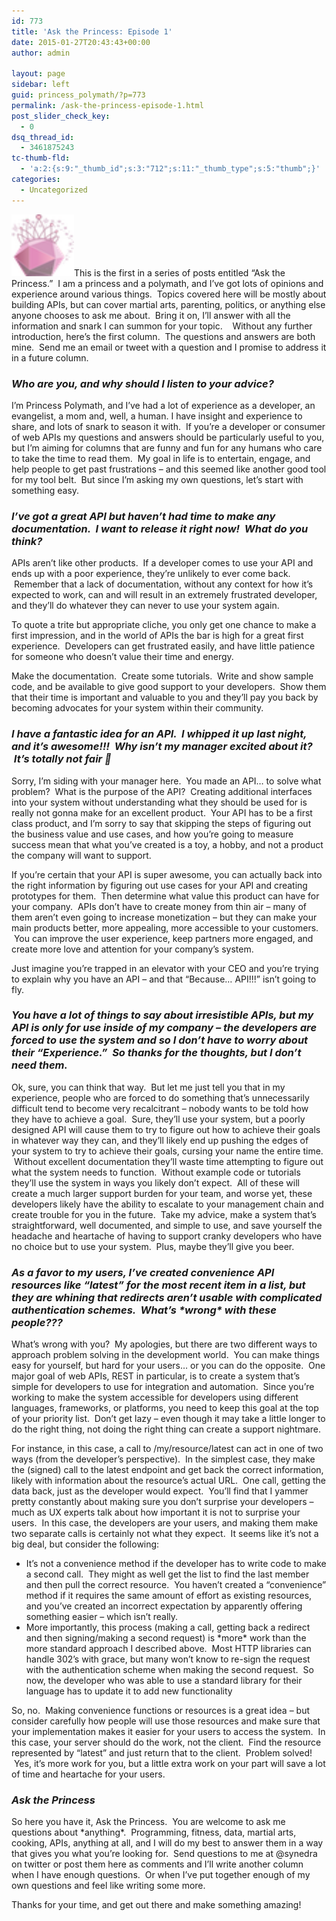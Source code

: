 ```yaml
---
id: 773
title: 'Ask the Princess: Episode 1'
date: 2015-01-27T20:43:43+00:00
author: admin

layout: page
sidebar: left
guid: princess_polymath/?p=773
permalink: /ask-the-princess-episode-1.html
post_slider_check_key:
  - 0
dsq_thread_id:
  - 3461875243
tc-thumb-fld:
  - 'a:2:{s:9:"_thumb_id";s:3:"712";s:11:"_thumb_type";s:5:"thumb";}'
categories:
  - Uncategorized
---
```

<a href="/assets/img/LogoNewSite.png" class="grouped_elements" rel="tc-fancybox-group773"><img alt="This is a picture" class=" size-full wp-image-735 alignleft" src="/assets/img/LogoNewSite.png" alt="Logosmall" width="100" height="99" /></a>This is the first in a series of posts entitled &#8220;Ask the Princess.&#8221;  I am a princess and a polymath, and I&#8217;ve got lots of opinions and experience around various things.  Topics covered here will be mostly about building APIs, but can cover martial arts, parenting, politics, or anything else anyone chooses to ask me about.  Bring it on, I&#8217;ll answer with all the information and snark I can summon for your topic.    Without any further introduction, here&#8217;s the first column.  The questions and answers are both mine.  Send me an email or tweet with a question and I promise to address it in a future column.

### _Who are you, and why should I listen to your advice?_

I&#8217;m Princess Polymath, and I&#8217;ve had a lot of experience as a developer, an evangelist, a mom and, well, a human. I have insight and experience to share, and lots of snark to season it with.  If you&#8217;re a developer or consumer of web APIs my questions and answers should be particularly useful to you, but I&#8217;m aiming for columns that are funny and fun for any humans who care to take the time to read them.  My goal in life is to entertain, engage, and help people to get past frustrations &#8211; and this seemed like another good tool for my tool belt.  But since I&#8217;m asking my own questions, let&#8217;s start with something easy.

### _I&#8217;ve got a great API but haven&#8217;t had time to make any documentation.  I want to release it right now!  What do you think?_

APIs aren&#8217;t like other products.  If a developer comes to use your API and ends up with a poor experience, they&#8217;re unlikely to ever come back.  Remember that a lack of documentation, without any context for how it&#8217;s expected to work, can and will result in an extremely frustrated developer, and they&#8217;ll do whatever they can never to use your system again.

To quote a trite but appropriate cliche, you only get one chance to make a first impression, and in the world of APIs the bar is high for a great first experience.  Developers can get frustrated easily, and have little patience for someone who doesn&#8217;t value their time and energy.

Make the documentation.  Create some tutorials.  Write and show sample code, and be available to give good support to your developers.  Show them that their time is important and valuable to you and they&#8217;ll pay you back by becoming advocates for your system within their community.

### _I have a fantastic idea for an API.  I whipped it up last night, and it&#8217;s awesome!!!  Why isn&#8217;t my manager excited about it?  It&#8217;s totally not fair 🙁_

Sorry, I&#8217;m siding with your manager here.  You made an API&#8230; to solve what problem?  What is the purpose of the API?  Creating additional interfaces into your system without understanding what they should be used for is really not gonna make for an excellent product.  Your API has to be a first class product, and I&#8217;m sorry to say that skipping the steps of figuring out the business value and use cases, and how you&#8217;re going to measure success mean that what you&#8217;ve created is a toy, a hobby, and not a product the company will want to support.

If you&#8217;re certain that your API is super awesome, you can actually back into the right information by figuring out use cases for your API and creating prototypes for them.  Then determine what value this product can have for your company.  APIs don&#8217;t have to create money from thin air &#8211; many of them aren&#8217;t even going to increase monetization &#8211; but they can make your main products better, more appealing, more accessible to your customers.  You can improve the user experience, keep partners more engaged, and create more love and attention for your company&#8217;s system.

Just imagine you&#8217;re trapped in an elevator with your CEO and you&#8217;re trying to explain why you have an API &#8211; and that &#8220;Because&#8230; API!!!&#8221; isn&#8217;t going to fly.

### _You have a lot of things to say about irresistible APIs, but my API is only for use inside of my company &#8211; the developers are forced to use the system and so I don&#8217;t have to worry about their &#8220;Experience.&#8221;  So thanks for the thoughts, but I don&#8217;t need them._

Ok, sure, you can think that way.  But let me just tell you that in my experience, people who are forced to do something that&#8217;s unnecessarily difficult tend to become very recalcitrant &#8211; nobody wants to be told how they have to achieve a goal.  Sure, they&#8217;ll use your system, but a poorly designed API will cause them to try to figure out how to achieve their goals in whatever way they can, and they&#8217;ll likely end up pushing the edges of your system to try to achieve their goals, cursing your name the entire time.  Without excellent documentation they&#8217;ll waste time attempting to figure out what the system needs to function.  Without example code or tutorials they&#8217;ll use the system in ways you likely don&#8217;t expect.  All of these will create a much larger support burden for your team, and worse yet, these developers likely have the ability to escalate to your management chain and create trouble for you in the future.  Take my advice, make a system that&#8217;s straightforward, well documented, and simple to use, and save yourself the headache and heartache of having to support cranky developers who have no choice but to use your system.  Plus, maybe they&#8217;ll give you beer.

### _As a favor to my users, I&#8217;ve created convenience API resources like &#8220;latest&#8221; for the most recent item in a list, but they are whining that redirects aren&#8217;t usable with complicated authentication schemes.  What&#8217;s \*wrong\* with these people???_

What&#8217;s wrong with you?  My apologies, but there are two different ways to approach problem solving in the development world.  You can make things easy for yourself, but hard for your users&#8230; or you can do the opposite.  One major goal of web APIs, REST in particular, is to create a system that&#8217;s simple for developers to use for integration and automation.  Since you&#8217;re working to make the system accessible for developers using different languages, frameworks, or platforms, you need to keep this goal at the top of your priority list.  Don&#8217;t get lazy &#8211; even though it may take a little longer to do the right thing, not doing the right thing can create a support nightmare.

For instance, in this case, a call to /my/resource/latest can act in one of two ways (from the developer&#8217;s perspective).  In the simplest case, they make the (signed) call to the latest endpoint and get back the correct information, likely with information about the resource&#8217;s actual URL.  One call, getting the data back, just as the developer would expect.  You&#8217;ll find that I yammer pretty constantly about making sure you don&#8217;t surprise your developers &#8211; much as UX experts talk about how important it is not to surprise your users.  In this case, the developers are your users, and making them make two separate calls is certainly not what they expect.  It seems like it&#8217;s not a big deal, but consider the following:

  * It&#8217;s not a convenience method if the developer has to write code to make a second call.  They might as well get the list to find the last member and then pull the correct resource.  You haven&#8217;t created a &#8220;convenience&#8221; method if it requires the same amount of effort as existing resources, and you&#8217;ve created an incorrect expectation by apparently offering something easier &#8211; which isn&#8217;t really.
  * More importantly, this process (making a call, getting back a redirect and then signing/making a second request) is \*more\* work than the more standard approach I described above.  Most HTTP libraries can handle 302&#8217;s with grace, but many won&#8217;t know to re-sign the request with the authentication scheme when making the second request.  So now, the developer who was able to use a standard library for their language has to update it to add new functionality

So, no.  Making convenience functions or resources is a great idea &#8211; but consider carefully how people will use those resources and make sure that your implementation makes it easier for your users to access the system.  In this case, your server should do the work, not the client.  Find the resource represented by &#8220;latest&#8221; and just return that to the client.  Problem solved!  Yes, it&#8217;s more work for you, but a little extra work on your part will save a lot of time and heartache for your users.

### _Ask the Princess_

So here you have it, Ask the Princess.  You are welcome to ask me questions about \*anything\*.  Programming, fitness, data, martial arts, cooking, APIs, anything at all, and I will do my best to answer them in a way that gives you what you&#8217;re looking for.  Send questions to me at @synedra on twitter or post them here as comments and I&#8217;ll write another column when I have enough questions.  Or when I&#8217;ve put together enough of my own questions and feel like writing some more.

Thanks for your time, and get out there and make something amazing!
